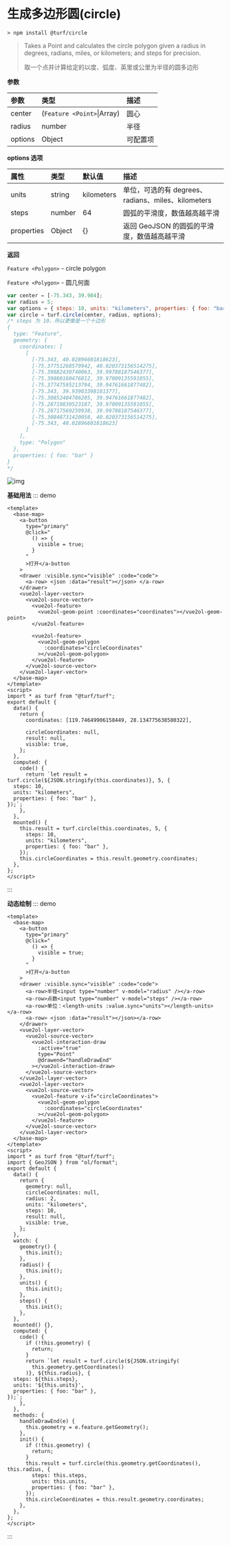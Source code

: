 # 生成多边形圆(circle)

```
> npm install @turf/circle
```

> Takes a Point and calculates the circle polygon given a radius in degrees, radians, miles, or kilometers; and steps for precision.
>
> 取一个点并计算给定的以度、弧度、英里或公里为半径的圆多边形

**参数**

| 参数    | 类型                       | 描述     |
| :------ | :------------------------- | :------- |
| center  | (`Feature <Point>`\|Array) | 圆心     |
| radius  | number                     | 半径     |
| options | Object                     | 可配置项 |

**options 选项**

| 属性       | 类型   | 默认值     | 描述                                               |
| :--------- | :----- | :--------- | :------------------------------------------------- |
| units      | string | kilometers | 单位，可选的有 degrees、radians、miles、kilometers |
| steps      | number | 64         | 圆弧的平滑度，数值越高越平滑                       |
| properties | Object | {}         | 返回 GeoJSON 的圆弧的平滑度，数值越高越平滑        |

**返回**

`Feature <Polygon>` - circle polygon

`Feature <Polygon>` - 圆几何面

```js
var center = [-75.343, 39.984];
var radius = 5;
var options = { steps: 10, units: "kilometers", properties: { foo: "bar" } };
var circle = turf.circle(center, radius, options);
/* steps 为 10，所以更像是一个十边形
{
  type: "Feature",
  geometry: {
    coordinates: [
      [
        [-75.343, 40.02896601818623],
        [-75.37751268579942, 40.020373156514275],
        [-75.39882430740063, 39.99788187546377],
        [-75.39880160476812, 39.97009135591055],
        [-75.37747595213794, 39.94761661877482],
        [-75.343, 39.93903398181377],
        [-75.30852404786205, 39.94761661877482],
        [-75.28719839523187, 39.97009135591055],
        [-75.28717569259938, 39.99788187546377],
        [-75.30848731420058, 40.020373156514275],
        [-75.343, 40.02896601818623]
      ]
    ],
    type: "Polygon"
  },
  properties: { foo: "bar" }
}
*/
```

![img](https://pzy-images.oss-cn-hangzhou.aliyuncs.com/img/circle.ee8f3c90.webp)

**基础用法**
::: demo

```vue
<template>
  <base-map>
    <a-button
      type="primary"
      @click="
        () => {
          visible = true;
        }
      "
      >打开</a-button
    >
    <drawer :visible.sync="visible" :code="code">
      <a-row> <json :data="result"></json> </a-row>
    </drawer>
    <vue2ol-layer-vector>
      <vue2ol-source-vector>
        <vue2ol-feature>
          <vue2ol-geom-point :coordinates="coordinates"></vue2ol-geom-point>
        </vue2ol-feature>

        <vue2ol-feature>
          <vue2ol-geom-polygon
            :coordinates="circleCoordinates"
          ></vue2ol-geom-polygon>
        </vue2ol-feature>
      </vue2ol-source-vector>
    </vue2ol-layer-vector>
  </base-map>
</template>
<script>
import * as turf from "@turf/turf";
export default {
  data() {
    return {
      coordinates: [119.74649906158449, 28.134775638580322],

      circleCoordinates: null,
      result: null,
      visible: true,
    };
  },
  computed: {
    code() {
      return `let result = turf.circle(${JSON.stringify(this.coordinates)}, 5, {
  steps: 10,
  units: "kilometers",
  properties: { foo: "bar" },
});`;
    },
  },
  mounted() {
    this.result = turf.circle(this.coordinates, 5, {
      steps: 10,
      units: "kilometers",
      properties: { foo: "bar" },
    });
    this.circleCoordinates = this.result.geometry.coordinates;
  },
};
</script>
```

:::

**动态绘制**
::: demo

```vue
<template>
  <base-map>
    <a-button
      type="primary"
      @click="
        () => {
          visible = true;
        }
      "
      >打开</a-button
    >
    <drawer :visible.sync="visible" :code="code">
      <a-row>半径<input type="number" v-model="radius" /></a-row>
      <a-row>点数<input type="number" v-model="steps" /></a-row>
      <a-row>单位：<length-units :value.sync="units"></length-units></a-row>
      <a-row> <json :data="result"></json></a-row>
    </drawer>
    <vue2ol-layer-vector>
      <vue2ol-source-vector>
        <vue2ol-interaction-draw
          :active="true"
          type="Point"
          @drawend="handleDrawEnd"
        ></vue2ol-interaction-draw>
      </vue2ol-source-vector>
    </vue2ol-layer-vector>
    <vue2ol-layer-vector>
      <vue2ol-source-vector>
        <vue2ol-feature v-if="circleCoordinates">
          <vue2ol-geom-polygon
            :coordinates="circleCoordinates"
          ></vue2ol-geom-polygon>
        </vue2ol-feature>
      </vue2ol-source-vector>
    </vue2ol-layer-vector>
  </base-map>
</template>
<script>
import * as turf from "@turf/turf";
import { GeoJSON } from "ol/format";
export default {
  data() {
    return {
      geometry: null,
      circleCoordinates: null,
      radius: 2,
      units: "kilometers",
      steps: 10,
      result: null,
      visible: true,
    };
  },
  watch: {
    geometry() {
      this.init();
    },
    radius() {
      this.init();
    },
    units() {
      this.init();
    },
    steps() {
      this.init();
    },
  },
  mounted() {},
  computed: {
    code() {
      if (!this.geometry) {
        return;
      }
      return `let result = turf.circle(${JSON.stringify(
        this.geometry.getCoordinates()
      )}, ${this.radius}, {
  steps: ${this.steps},
  units: '${this.units}',
  properties: { foo: "bar" },
});`;
    },
  },
  methods: {
    handleDrawEnd(e) {
      this.geometry = e.feature.getGeometry();
    },
    init() {
      if (!this.geometry) {
        return;
      }
      this.result = turf.circle(this.geometry.getCoordinates(), this.radius, {
        steps: this.steps,
        units: this.units,
        properties: { foo: "bar" },
      });
      this.circleCoordinates = this.result.geometry.coordinates;
    },
  },
};
</script>
```

:::
